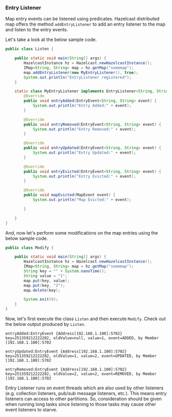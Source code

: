 


### Entry Listener

Map entry events can be listened using predicates. Hazelcast distributed map offers the method `addEntryListener` to add an entry listener to the map and listen to the entry events. 

Let's take a look at the below sample code.

```java
public class Listen {

    public static void main(String[] args) {
        HazelcastInstance hz = Hazelcast.newHazelcastInstance();
        IMap<String, String> map = hz.getMap("somemap");
        map.addEntryListener(new MyEntryListener(), true);
        System.out.println("EntryListener registered");
    }

    static class MyEntryListener implements EntryListener<String, String> {
        @Override
        public void entryAdded(EntryEvent<String, String> event) {
            System.out.println("Entry Added:" + event);
        }

        @Override
        public void entryRemoved(EntryEvent<String, String> event) {
            System.out.println("Entry Removed:" + event);
        }

        @Override
        public void entryUpdated(EntryEvent<String, String> event) {
            System.out.println("Entry Updated:" + event);
        }

        @Override
        public void entryEvicted(EntryEvent<String, String> event) {
            System.out.println("Entry Evicted:" + event);
        }

        @Override
        public void mapEvicted(MapEvent event) {
            System.out.println("Map Evicted:" + event);

        }

    }
}
```

And, now let's perform some modifications on the map entries using the below sample code.

```java
public class Modify {

    public static void main(String[] args) {
        HazelcastInstance hz = Hazelcast.newHazelcastInstance();
        IMap<String, String> map = hz.getMap("somemap");
        String key = "" + System.nanoTime();
        String value = "1";
        map.put(key, value);
        map.put(key, "2");
        map.delete(key);

        System.exit(0);
    }
}
```

Now, let's first execute the class `Listen` and then execute `Modify`. Check out the below output produced by `Listen`. 

```
entryAdded:EntryEvent {Address[192.168.1.100]:5702} key=251359212222282, oldValue=null, value=1, event=ADDED, by Member [192.168.1.100]:5702

entryUpdated:EntryEvent {Address[192.168.1.100]:5702} key=251359212222282, oldValue=1, value=2, event=UPDATED, by Member [192.168.1.100]:5702

entryRemoved:EntryEvent {Address[192.168.1.100]:5702} key=251359212222282, oldValue=2, value=2, event=REMOVED, by Member [192.168.1.100]:5702
```

Entry Listener runs on event threads which are also used by other listeners (e.g. collection listeners, pub/sub message listeners, etc.). This means entry listeners can access to other partitions. So, consideration should be given when running long tasks since listening to those tasks may cause other event listeners to starve.

